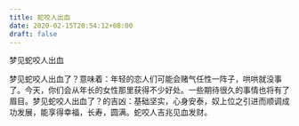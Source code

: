 ```yaml
---
title: 蛇咬人出血
date: 2020-02-15T20:54:12+08:00
draft: false
---
```


梦见蛇咬人出血

梦见蛇咬人出血了？意味着：年轻的恋人们可能会赌气任性一阵子，哄哄就没事了。今天，你们会从年长的女性那里获得不少好处。一些期待很久的事情也将有了眉目。梦见蛇咬人出血了？的吉凶：基础坚实，心身安泰，奴上位之引进而顺调成功发展，能享得幸福，长寿，圆满。蛇咬人吉兆见血发财。